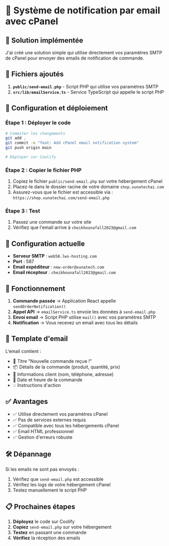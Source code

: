 # 📧 Système de notification par email avec cPanel

## 🎯 Solution implémentée

J'ai créé une solution simple qui utilise directement vos paramètres SMTP de cPanel pour envoyer des emails de notification de commande.

## 📁 Fichiers ajoutés

1. **`public/send-email.php`** - Script PHP qui utilise vos paramètres SMTP
2. **`src/lib/emailService.ts`** - Service TypeScript qui appelle le script PHP

## 🚀 Configuration et déploiement

### Étape 1 : Déployer le code
```bash
# Commiter les changements
git add .
git commit -m "feat: Add cPanel email notification system"
git push origin main

# Déployer sur Coolify
```

### Étape 2 : Copier le fichier PHP
1. Copiez le fichier `public/send-email.php` sur votre hébergement cPanel
2. Placez-le dans le dossier racine de votre domaine `shop.xunatechai.com`
3. Assurez-vous que le fichier est accessible via : `https://shop.xunatechai.com/send-email.php`

### Étape 3 : Test
1. Passez une commande sur votre site
2. Vérifiez que l'email arrive à `cheikhounafall2023@gmail.com`

## 📧 Configuration actuelle

- **Serveur SMTP** : `web58.lws-hosting.com`
- **Port** : 587
- **Email expéditeur** : `new-order@xunatech.com`
- **Email récepteur** : `cheikhounafall2023@gmail.com`

## 🔧 Fonctionnement

1. **Commande passée** → Application React appelle `sendOrderNotification()`
2. **Appel API** → `emailService.ts` envoie les données à `send-email.php`
3. **Envoi email** → Script PHP utilise `mail()` avec vos paramètres SMTP
4. **Notification** → Vous recevez un email avec tous les détails

## 📱 Template d'email

L'email contient :
- 🎉 Titre "Nouvelle commande reçue !"
- 📦 Détails de la commande (produit, quantité, prix)
- 👤 Informations client (nom, téléphone, adresse)
- 📅 Date et heure de la commande
- 💡 Instructions d'action

## ✅ Avantages

- ✅ Utilise directement vos paramètres cPanel
- ✅ Pas de services externes requis
- ✅ Compatible avec tous les hébergements cPanel
- ✅ Email HTML professionnel
- ✅ Gestion d'erreurs robuste

## 🛠️ Dépannage

Si les emails ne sont pas envoyés :
1. Vérifiez que `send-email.php` est accessible
2. Vérifiez les logs de votre hébergement cPanel
3. Testez manuellement le script PHP

## 📋 Prochaines étapes

1. **Déployez** le code sur Coolify
2. **Copiez** `send-email.php` sur votre hébergement
3. **Testez** en passant une commande
4. **Vérifiez** la réception des emails 